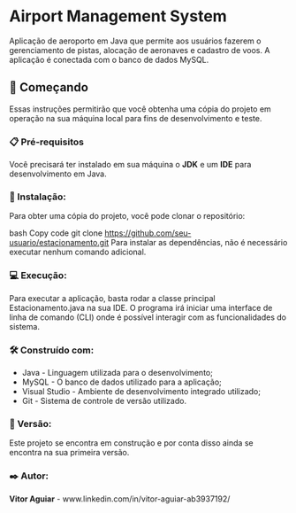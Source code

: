 <h1>Airport Management System</h1>
Aplicação de aeroporto em Java que permite aos usuários fazerem o gerenciamento de pistas, alocação de aeronaves e cadastro de voos. A aplicação é conectada com o banco de dados MySQL.

<h2>🚀 Começando</h2>
Essas instruções permitirão que você obtenha uma cópia do projeto em operação na sua máquina local para fins de desenvolvimento e teste.


<h3>📋 Pré-requisitos</h3>
Você precisará ter instalado em sua máquina o <strong>JDK</strong> e um <strong>IDE</strong> para desenvolvimento em Java.

<h3>🔧 Instalação:</h3>
Para obter uma cópia do projeto, você pode clonar o repositório:

bash
Copy code
git clone https://github.com/seu-usuario/estacionamento.git
Para instalar as dependências, não é necessário executar nenhum comando adicional.

<h3>💻 Execução:</h3>
Para executar a aplicação, basta rodar a classe principal Estacionamento.java na sua IDE. O programa irá iniciar uma interface de linha de comando (CLI) onde é possível interagir com as funcionalidades do sistema.

<h3>🛠️ Construído com:</h3>
<ul>
  <li>Java - Linguagem utilizada para o desenvolvimento;</li>
  <li>MySQL - O banco de dados utilizado para a aplicação;</li>
  <li>Visual Studio - Ambiente de desenvolvimento integrado utilizado;</li>
  <li>Git - Sistema de controle de versão utilizado.</li>
</ul>

<h3>📌 Versão:</h3>
Este projeto se encontra em construção e por conta disso ainda se encontra na sua primeira versão.

<h3>✒️ Autor:</h3>
<strong>Vitor Aguiar</strong> - www.linkedin.com/in/vitor-aguiar-ab3937192/
